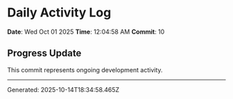 # Daily Activity Log

**Date**: Wed Oct 01 2025
**Time**: 12:04:58 AM
**Commit**: 10

## Progress Update

This commit represents ongoing development activity.

---
Generated: 2025-10-14T18:34:58.465Z
